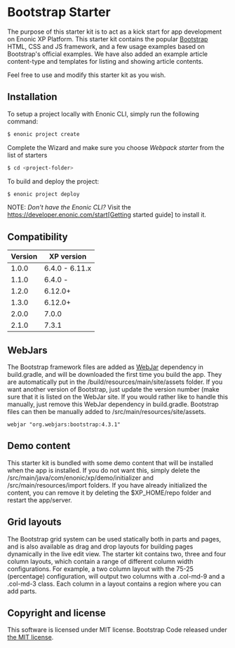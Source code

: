 # Bootstrap Starter

The purpose of this starter kit is to act as a kick start for app development on Enonic XP Platform. This starter kit contains the popular [Bootstrap](http://getbootstrap.com/) HTML, CSS and JS framework, and a few usage examples based on Bootstrap's official examples.
We have also added an example article content-type and templates for listing and showing article contents.

Feel free to use and modify this starter kit as you wish.

## Installation

To setup a project locally with Enonic CLI, simply run the following command:

```bash
$ enonic project create
```
Complete the Wizard and make sure you choose *Webpack starter* from the list of starters

```bash
$ cd <project-folder>
```

To build and deploy the project:

```bash
$ enonic project deploy
```

NOTE: *Don't have the Enonic CLI?* Visit the https://developer.enonic.com/start[Getting started guide] to install it.

## Compatibility

| Version        | XP version |
| ------------- | ------------- |
| 1.0.0 | 6.4.0 - 6.11.x |
| 1.1.0 | 6.4.0 - |
| 1.2.0 | 6.12.0+ |
| 1.3.0 | 6.12.0+ |
| 2.0.0 | 7.0.0 |
| 2.1.0 | 7.3.1 |

## WebJars

The Bootstrap framework files are added as [WebJar](http://www.webjars.org/) dependency in build.gradle, and will be downloaded the first time you build the app. They are automatically put in the /build/resources/main/site/assets folder. If you want another version of Bootstrap, just update the version number (make sure that it is listed on the WebJar site. If you would rather like to handle this manually, just remove this WebJar dependency in build.gradle. Bootstrap files can then be manually added to /src/main/resources/site/assets.

```
webjar "org.webjars:bootstrap:4.3.1"
```

## Demo content

This starter kit is bundled with some demo content that will be installed when the app is installed. If you do not want this, simply delete the /src/main/java/com/enonic/xp/demo/initializer and /src/main/resources/import folders.
If you have already initialized the content, you can remove it by deleting the $XP_HOME/repo folder and restart the app/server.

## Grid layouts

The Bootstrap grid system can be used statically both in parts and pages, and is also available as drag and drop layouts for building pages dynamically in the live edit view.
The starter kit contains two, three and four column layouts, which contain a range of different column width configurations. For example, a two column layout with the 75-25 (percentage) configuration, will output two columns with a .col-md-9 and a .col-md-3 class. Each column in a layout contains a region where you can add parts.

## Copyright and license

This software is licensed under MIT license.
Bootstrap Code released under [the MIT license](https://github.com/twbs/bootstrap/blob/master/LICENSE).
